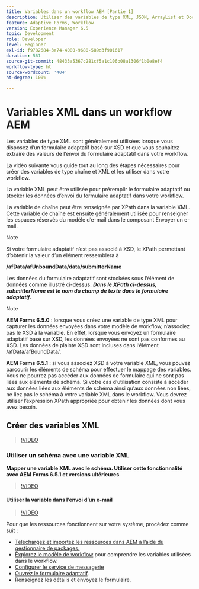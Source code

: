 ```yaml
---
title: Variables dans un workflow AEM [Partie 1]
description: Utiliser des variables de type XML, JSON, ArrayList et Document dans un workflow AEM
feature: Adaptive Forms, Workflow
version: Experience Manager 6.5
topic: Development
role: Developer
level: Beginner
exl-id: f9782684-3a74-4080-9680-589d3f901617
duration: 561
source-git-commit: 48433a5367c281cf5a1c106b08a1306f1b0e8ef4
workflow-type: ht
source-wordcount: '404'
ht-degree: 100%

---
```


# Variables XML dans un workflow AEM

Les variables de type XML sont généralement utilisées lorsque vous disposez d’un formulaire adaptatif basé sur XSD et que vous souhaitez extraire des valeurs de l’envoi du formulaire adaptatif dans votre workflow.

La vidéo suivante vous guide tout au long des étapes nécessaires pour créer des variables de type chaîne et XML et les utiliser dans votre workflow.

La variable XML peut être utilisée pour préremplir le formulaire adaptatif ou stocker les données d’envoi du formulaire adaptatif dans votre workflow.

La variable de chaîne peut être renseignée par XPath dans la variable XML. Cette variable de chaîne est ensuite généralement utilisée pour renseigner les espaces réservés du modèle d’e-mail dans le composant Envoyer un e-mail.

>[!NOTE]
>
>Si votre formulaire adaptatif n’est pas associé à XSD, le XPath permettant d’obtenir la valeur d’un élément ressemblera à
>
>**/afData/afUnboundData/data/submitterName**

Les données du formulaire adaptatif sont stockées sous l’élément de données comme illustré ci-dessus. **_Dans le XPath ci-dessus, submitterName est le nom du champ de texte dans le formulaire adaptatif._**

>[!NOTE]
>
>**AEM Forms 6.5.0** : lorsque vous créez une variable de type XML pour capturer les données envoyées dans votre modèle de workflow, n’associez pas le XSD à la variable. En effet, lorsque vous envoyez un formulaire adaptatif basé sur XSD, les données envoyées ne sont pas conformes au XSD. Les données de plainte XSD sont incluses dans l’élément /afData/afBoundData/.
>
>**AEM Forms 6.5.1** : si vous associez XSD à votre variable XML, vous pouvez parcourir les éléments de schéma pour effectuer le mappage des variables. Vous ne pourrez pas accéder aux données de formulaire qui ne sont pas liées aux éléments de schéma. Si votre cas d’utilisation consiste à accéder aux données liées aux éléments de schéma ainsi qu’aux données non liées, ne liez pas le schéma à votre variable XML dans le workflow. Vous devrez utiliser l’expression XPath appropriée pour obtenir les données dont vous avez besoin.

## Créer des variables XML

>[!VIDEO](https://video.tv.adobe.com/v/26440?quality=12&learn=on)

### Utiliser un schéma avec une variable XML

**Mapper une variable XML avec le schéma. Utiliser cette fonctionnalité avec AEM Forms 6.5.1 et versions ultérieures**

>[!VIDEO](https://video.tv.adobe.com/v/34826?quality=12&learn=on&captions=fre_fr)

#### Utiliser la variable dans l’envoi d’un e-mail

>[!VIDEO](https://video.tv.adobe.com/v/34827?quality=12&learn=on&captions=fre_fr)

Pour que les ressources fonctionnent sur votre système, procédez comme suit :

* [Téléchargez et importez les ressources dans AEM à l’aide du gestionnaire de packages.](assets/xmlandstringvariable.zip)
* [Explorez le modèle de workflow](http://localhost:4502/editor.html/conf/global/settings/workflow/models/vacationrequest.html) pour comprendre les variables utilisées dans le workflow.
* [Configurer le service de messagerie](https://experienceleague.adobe.com/docs/experience-manager-65/administering/operations/notification.html?lang=fr)
* [Ouvrez le formulaire adaptatif](http://localhost:4502/content/dam/formsanddocuments/applicationfortimeoff/jcr:content?wcmmode=disabled).
* Renseignez les détails et envoyez le formulaire.
